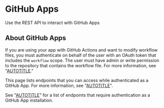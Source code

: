 # GitHub Apps

Use the REST API to interact with GitHub Apps

## About GitHub Apps

If you are using your app with GitHub Actions and want to modify workflow files, you must authenticate on behalf of the user with an OAuth token that includes the `workflow` scope. The user must have admin or write permission to the repository that contains the workflow file. For more information, see "[AUTOTITLE](/apps/oauth-apps/building-oauth-apps/scopes-for-oauth-apps#available-scopes)."

This page lists endpoints that you can access while authenticated as a GitHub App. For more information, see "[AUTOTITLE](/apps/creating-github-apps/authenticating-with-a-github-app/authenticating-as-a-github-app)".

See "[AUTOTITLE](/rest/apps#installations)" for a list of endpoints that require authentication as a GitHub App installation.
